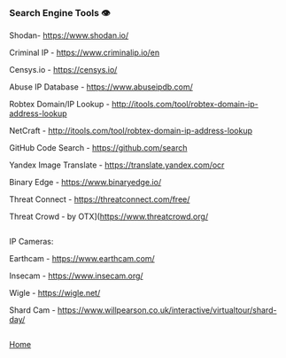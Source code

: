 ### Search Engine Tools 👁️‍ 

Shodan- https://www.shodan.io/

Criminal IP - https://www.criminalip.io/en

Censys.io - https://censys.io/

Abuse IP Database - https://www.abuseipdb.com/

Robtex Domain/IP Lookup - http://itools.com/tool/robtex-domain-ip-address-lookup

NetCraft - http://itools.com/tool/robtex-domain-ip-address-lookup

GitHub Code Search - https://github.com/search

Yandex Image Translate - https://translate.yandex.com/ocr

Binary Edge - https://www.binaryedge.io/

Threat Connect - https://threatconnect.com/free/

Threat Crowd - by OTX](https://www.threatcrowd.org/

```

```
IP Cameras:

Earthcam - https://www.earthcam.com/

Insecam - https://www.insecam.org/

Wigle - https://wigle.net/

Shard Cam - https://www.willpearson.co.uk/interactive/virtualtour/shard-day/

```

```

[Home](https://github.com/WilliamThomas-sec/Opensource-tools/)
